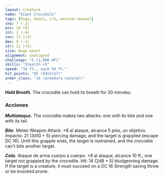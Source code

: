 ```yaml
---
layout: creature
name: "Giant Crocodile"
tags: [huge, beast, cr5, monster-manual]
cha: 7 (-2)
wis: 10 (0)
int: 2 (-4)
con: 17 (+3)
dex: 9 (-1)
str: 21 (+5)
size: Huge beast
alignment: unaligned
challenge: "5 (1,800 XP)"
skills: "Stealth +5"
speed: "30 ft., swim 50 ft."
hit_points: "85 (9d12+27)"
armor_class: "14 (armadura natural)"
---
```


***Hold Breath.*** The crocodile can hold its breath for 30 minutes.

### Acciones

***Multiataque.*** The crocodile makes two attacks: one with its bite and one with its tail.

***Bite.*** Melee Weapon Attack: +8 al ataque, alcance 5 pies, un objetivo. Impacto: 21 (3d10 + 5) piercing damage, and the target is grappled (escape DC 16). Until this grapple ends, the target is restrained, and the crocodile can't bite another target.

***Cola.*** Ataque de arma cuerpo a cuerpo: +8 al ataque, alcance 10 ft., one target not grappled by the crocodile. Hit: 14 (2d8 + 5) bludgeoning damage. If the target is a creature, it must succeed on a DC 16 Strength saving throw or be knocked prone.